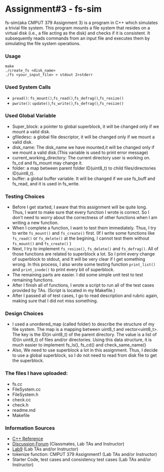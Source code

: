 # Assignment#3 - fs-sim
fs-sim(aka CMPUT 379 Assignment 3) is a program in C++ which simulates a trivial file system. This program mounts a file system that resides on a virtual disk (i.e., a file acting as the disk) and checks if it is consistent. It subsequently reads commands from an input file and executes them by simulating the file system operations.



### Usage
```
make
./create_fs <disk_name>
./fs <your_input_file> > stdout 2>stderr
```



### Used System Calls
- `pread()`: `fs_mount()`,`fs_read()`,`fs_defrag()`,`fs_resize()`
- `pwrite()`: `update()`,`fs_write()`,`fs_defrag()`,`fs_resize()`



### Used Global Variable
- Super_block: a pointer to global superblock, it will be changed only if we mount a valid disk.
- gfiledesc: a global file descriptor, it will be changed only if we mount a valid disk.
- disk_name: The disk_name we have mounted,it will be changed only if we mount a valid disk.(This variable is used to print error message)
- current_working_directory: The current directory user is working on. fs_cd and fs_mount may change it.
- folder: a map between parent folder ID(uint8_t) to child files/directories ID(uint8_t).
- buffer: a global buffer variable. It will be changed if we use fs_buff and fs_read, and it is used in fs_write.



### Testing Choices
- Before I get started, I aware that this assignment will be quite long. Thus, I want to make sure that every function
I wrote is correct.
So I don't need to worry about the correctness of other functions when I am writing a new function.
- When I complete a function, I want to test them immediately. Thus, I try to write `fs_mount()` and `fs_create()` first.
 (If I write some functions like `fs_read()` or `fs_delete()` at the begining, I cannot test them without  
 `fs_mount()` and `fs_create()` )
- Next, I try to implement `fs_resize()`, `fs_delete()` and `fs_defrag()`. All of those functions are related to superblock a lot. So I print every change of superblock to stdout, and It will be very clear if I get something wrong. In this process, I also wrote  some testing function `print_list()` and `print_inode()` to print every bit of superblock.
- The remaining parts are easier. I did some simple unit test to test remaining functions.
- After I finish all of functions, I wrote a script to run all of the test cases provided by TAs. (Script is located in my Makefile.)
- After I passed all of test cases, I go to read description and rubric again, making sure that I did not miss something. 

### Design Choices
- I used a unordered_map (called folder) to describe the structure of my file system. The map is a mapping between uint8_t and vector<uint8_t>. The key is the ID(in uint8_t) of the parent directory. The value is a list of ID(in uint8_t) of files and/or directories. Using this data structure, it is much easier to implement fs_ls(), fs_cd() and check_same_name()
- Also, We need to use superblock a lot in this assignment. Thus, I decide to use a global superblock, so I do not need to read from disk file to get the superblock. 




### The files I have uploaded:
- fs.cc 
- FileSystem.cc
- FileSystem.h 
- check.cc 
- check.h
- readme.md
- Makefile



### Information Sources
- [C++ Reference](http://www.cplusplus.com/reference/stl/) 
- [Discussion Forum](https://eclass.srv.ualberta.ca/mod/forum/view.php?id=3735393) (Classmates, Lab TAs and Instructor)
- [Lab9](https://eclass.srv.ualberta.ca/pluginfile.php/5476760/mod_resource/content/1/379%20Lab%2010.pdf)  (Lab TAs and/or Instructor)
- tokenize function: CMPUT 379 Assignment1  (Lab TAs and/or Instructor)
- Starter Code, test cases and consistency test cases  (Lab TAs and/or Instructor)
